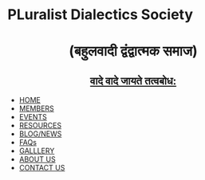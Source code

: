 
<head>
<link rel="stylesheet"  type="text/css" href="main.css" />
<title>
Home| Pluralist Dialectics Society
</title>
<head>
<body>
<h1 class="family1"> PLuralist Dialectics Society </h1>
<h1 style="text-align:center;">(बहुलवादी द्वंद्वात्मक समाज)</h1>
<h2 style="text-align:center; text-decoration:underline;"> वादे वादे जायते तत्वबोध: </h2>
<nav>
<ul class="menu">
<li>
<a href="https://pluralistdialectics.github.io/"> HOME </a>
</li>
<li>
<a href="./members"> MEMBERS </a>
</li>
<li>
<a href="./events"> EVENTS </a>
</li>
<li>
<a href="./resources"> RESOURCES </a>
</li>
<li>
<a href="./blog-news"> BLOG/NEWS </a>
</li>
<li>
<a href="./FAQs"> FAQs </a>
</li>
<li>
<a href="./gallery"> GALLLERY </a>
</li>
<li>
<a href="./about-us"> ABOUT US </a>
</li>
<li>
<a href="./contact-us"> CONTACT US </a>
</li>
</ul>
</nav>

</body>

